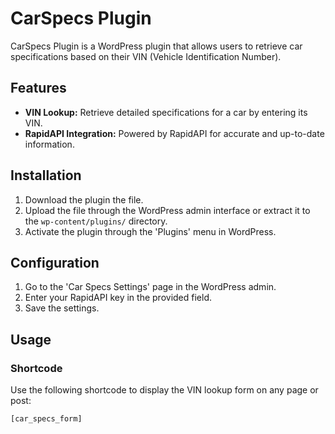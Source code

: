 # CarSpecs Plugin

CarSpecs Plugin is a WordPress plugin that allows users to retrieve car specifications based on their VIN (Vehicle Identification Number).

## Features

- **VIN Lookup:** Retrieve detailed specifications for a car by entering its VIN.
- **RapidAPI Integration:** Powered by RapidAPI for accurate and up-to-date information.

## Installation

1. Download the plugin the file.
2. Upload the file through the WordPress admin interface or extract it to the `wp-content/plugins/` directory.
3. Activate the plugin through the 'Plugins' menu in WordPress.

## Configuration

1. Go to the 'Car Specs Settings' page in the WordPress admin.
2. Enter your RapidAPI key in the provided field.
3. Save the settings.

## Usage

### Shortcode

Use the following shortcode to display the VIN lookup form on any page or post:

```shortcode
[car_specs_form]
